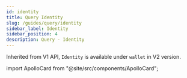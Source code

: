 ```yaml
---
id: identity
title: Query Identity
slug: /guides/query/identity
sidebar_label: Identity
sidebar_position: 4
description: Query - Identity
---
```


Inherited from V1 API, `Identity` is available under `wallet` in V2 version.

import ApolloCard from "@site/src/components/ApolloCard";

<ApolloCard queryName="getAddressIdentity" />
